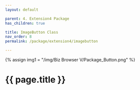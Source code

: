 ```yaml
---
layout: default

parent: 4. Extension4 Package
has_children: true

title: ImageButton Class
nav_order: 8
permalink: /package/extension4/imagebutton

---
```

{% assign img1 = "/img/Biz Browser V/Package_Button.png" %}


# {{ page.title }}
